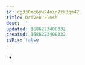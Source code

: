 ```yaml
---
id: cg330mc6yw24oid7tk3qm47
title: Driven Flesh
desc: ''
updated: 1686223408332
created: 1686223408332
isDir: false
---
```

-